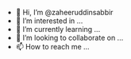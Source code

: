 - 👋 Hi, I’m @zaheeruddinsabbir
- 👀 I’m interested in ...
- 🌱 I’m currently learning ...
- 💞️ I’m looking to collaborate on ...
- 📫 How to reach me ...

<!---
zaheeruddinsabbir/zaheeruddinsabbir is a ✨ special ✨ repository because its `README.md` (this file) appears on your GitHub profile.
You can click th

